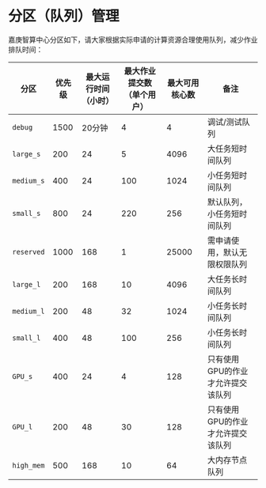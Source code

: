 # 分区（队列）管理

嘉庚智算中心分区如下，请大家根据实际申请的计算资源合理使用队列，减少作业排队时间：

| 分区         | 优先级 | 最大运行时间（小时） | 最大作业提交数（单个用户） | 最大可用核心数 | 备注                      |
|--------------|--------|----------------------|----------------------------|----------------|---------------------------|
| `debug`      | 1500   | 20分钟               | 4                          | 4              | 调试/测试队列              |
| `large_s`    | 200    | 24                   | 5                          | 4096           | 大任务短时间队列            |
| `medium_s`   | 400    | 24                   | 100                        | 1024           | 小任务短时间队列            |
| `small_s`    | 800    | 24                   | 220                        | 256            | 默认队列，小任务短时间队列  |
| `reserved`   | 1000   | 168                  | 1                          | 25000          | 需申请使用，默认无限权限队列 |
| `large_l`    | 200    | 168                  | 10                         | 4096           | 大任务长时间队列            |
| `medium_l`   | 200    | 48                   | 32                         | 1024           | 小任务长时间队列            |
| `small_l`    | 400    | 48                   | 100                        | 256            | 小任务长时间队列            |
| `GPU_s`      | 400    | 24                   | 4                          | 128            | 只有使用GPU的作业才允许提交该队列 |
| `GPU_l`      | 200    | 48                   | 30                         | 128            | 只有使用GPU的作业才允许提交该队列 |
| `high_mem`   | 500    | 168                  | 10                         | 64             | 大内存节点队列              |
